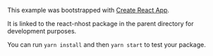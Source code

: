 This example was bootstrapped with [Create React App](https://github.com/facebook/create-react-app).

It is linked to the react-nhost package in the parent directory for development purposes.

You can run `yarn install` and then `yarn start` to test your package.
